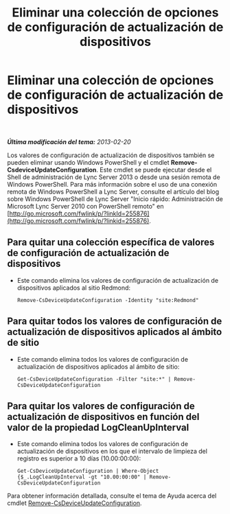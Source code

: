 ﻿---
title: Eliminar una colección de opciones de configuración de actualización de dispositivos
TOCTitle: Eliminar una colección de opciones de configuración de actualización de dispositivos
ms:assetid: 1a649136-34a9-42a7-a5b3-a78bbfe93f36
ms:mtpsurl: https://technet.microsoft.com/es-es/library/JJ994019(v=OCS.15)
ms:contentKeyID: 52061602
ms.date: 01/07/2017
mtps_version: v=OCS.15
ms.translationtype: HT
---

# Eliminar una colección de opciones de configuración de actualización de dispositivos

 

_**Última modificación del tema:** 2013-02-20_

Los valores de configuración de actualización de dispositivos también se pueden eliminar usando Windows PowerShell y el cmdlet **Remove-CsdeviceUpdateConfiguration**. Este cmdlet se puede ejecutar desde el Shell de administración de Lync Server 2013 o desde una sesión remota de Windows PowerShell. Para más información sobre el uso de una conexión remota de Windows PowerShell a Lync Server, consulte el artículo del blog sobre Windows PowerShell de Lync Server "Inicio rápido: Administración de Microsoft Lync Server 2010 con PowerShell remoto" en [http://go.microsoft.com/fwlink/p/?linkId=255876](http://go.microsoft.com/fwlink/p/?linkid=255876).


## Para quitar una colección específica de valores de configuración de actualización de dispositivos

  - Este comando elimina los valores de configuración de actualización de dispositivos aplicados al sitio Redmond:
    
        Remove-CsDeviceUpdateConfiguration -Identity "site:Redmond"

## Para quitar todos los valores de configuración de actualización de dispositivos aplicados al ámbito de sitio

  - Este comando elimina todos los valores de configuración de actualización de dispositivos aplicados al ámbito de sitio:
    
        Get-CsDeviceUpdateConfiguration -Filter "site:*" | Remove-CsDeviceUpdateConfiguration

## Para quitar los valores de configuración de actualización de dispositivos en función del valor de la propiedad LogCleanUpInterval

  - Este comando elimina todos los valores de configuración de actualización de dispositivos en los que el intervalo de limpieza del registro es superior a 10 días (10.00:00:00):
    
        Get-CsDeviceUpdateConfiguration | Where-Object {$_.LogCleanUpInterval -gt "10.00:00:00" | Remove-CsDeviceUpdateConfiguration

Para obtener información detallada, consulte el tema de Ayuda acerca del cmdlet [Remove-CsDeviceUpdateConfiguration](https://docs.microsoft.com/en-us/powershell/module/skype/Remove-CsDeviceUpdateConfiguration).

